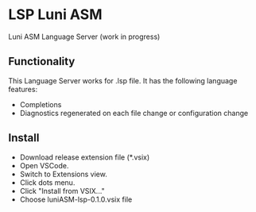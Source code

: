 # LSP Luni ASM

Luni ASM Language Server (work in progress)

## Functionality

This Language Server works for .lsp file. It has the following language features:
- Completions
- Diagnostics regenerated on each file change or configuration change

## Install

- Download release extension file (*.vsix)
- Open VSCode.
- Switch to Extensions view.
- Click dots menu.
- Click "Install from VSIX..."
- Choose luniASM-lsp-0.1.0.vsix file

